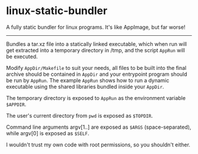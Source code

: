 # linux-static-bundler
A fully static bundler for linux programs. It's like AppImage, but far worse!

---

Bundles a tar.xz file into a statically linked executable, which when run will get extracted into a temporary directory in /tmp, and the script `AppRun` will be executed.

Modify `AppDir/Makefile` to suit your needs, all files to be built into the final archive should be contained in `AppDir` and your entrypoint program should be run by `AppRun`. The example `AppRun` shows how to run a dynamic executable using the shared libraries bundled inside your `AppDir`.

The temporary directory is exposed to `AppRun` as the environment variable `$APPDIR`.

The user's current directory from `pwd` is exposed as `$TOPDIR`.

Command line arguments argv[1..] are exposed as `$ARGS` (space-separated), while argv[0] is exposed as `$SELF`.

I wouldn't trust my own code with root permissions, so you shouldn't either.
